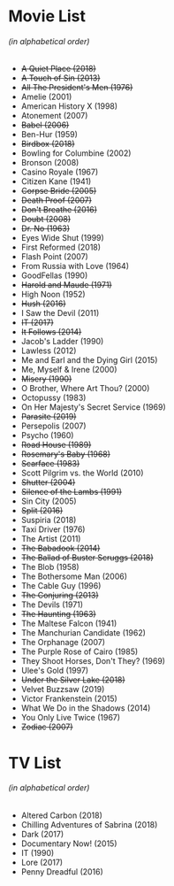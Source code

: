 # Movie List
###### (in alphabetical order)

* ~~A Quiet Place (2018)~~
* ~~A Touch of Sin (2013)~~
* ~~All The President's Men (1976)~~
* Amelie (2001)
* American History X (1998)
* Atonement (2007)
* ~~Babel (2006)~~
* Ben-Hur (1959)
* ~~Birdbox (2018)~~
* Bowling for Columbine (2002)
* Bronson (2008)
* Casino Royale (1967)
* Citizen Kane (1941)
* ~~Corpse Bride (2005)~~
* ~~Death Proof (2007)~~
* ~~Don't Breathe (2016)~~
* ~~Doubt (2008)~~
* ~~Dr. No (1963)~~
* Eyes Wide Shut (1999)
* First Reformed (2018)
* Flash Point (2007)
* From Russia with Love (1964)
* GoodFellas (1990)
* ~~Harold and Maude (1971)~~
* High Noon (1952)
* ~~Hush (2016)~~
* I Saw the Devil (2011)
* ~~IT (2017)~~
* ~~It Follows (2014)~~
* Jacob's Ladder (1990)
* Lawless (2012)
* Me and Earl and the Dying Girl (2015)
* Me, Myself & Irene (2000)
* ~~Misery (1990)~~
* O Brother, Where Art Thou? (2000)
* Octopussy (1983)
* On Her Majesty's Secret Service (1969)
* ~~Parasite (2019)~~
* Persepolis (2007)
* Psycho (1960)
* ~~Road House (1989)~~
* ~~Rosemary's Baby (1968)~~
* ~~Scarface (1983)~~
* Scott Pilgrim vs. the World (2010)
* ~~Shutter (2004)~~
* ~~Silence of the Lambs (1991)~~
* Sin City (2005)
* ~~Split (2016)~~
* Suspiria (2018)
* Taxi Driver (1976)
* The Artist (2011)
* ~~The Babadook (2014)~~
* ~~The Ballad of Buster Scruggs (2018)~~
* The Blob (1958)
* The Bothersome Man (2006)
* The Cable Guy (1996)
* ~~The Conjuring (2013)~~
* The Devils (1971)
* ~~The Haunting (1963)~~
* The Maltese Falcon (1941)
* The Manchurian Candidate (1962)
* The Orphanage (2007)
* The Purple Rose of Cairo (1985)
* They Shoot Horses, Don't They? (1969)
* Ulee's Gold (1997)
* ~~Under the Silver Lake (2018)~~
* Velvet Buzzsaw (2019)
* Victor Frankenstein (2015)
* What We Do in the Shadows (2014)
* You Only Live Twice (1967)
* ~~Zodiac (2007)~~

# TV List
###### (in alphabetical order)

* Altered Carbon (2018)
* Chilling Adventures of Sabrina (2018)
* Dark (2017)
* Documentary Now! (2015)
* IT (1990)
* Lore (2017)
* Penny Dreadful (2016)
